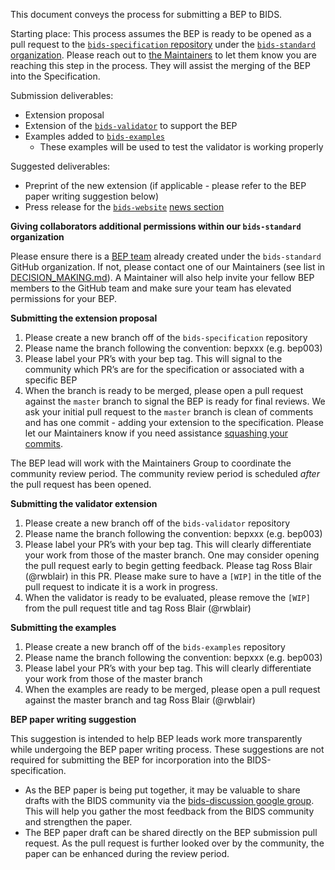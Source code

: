 This document conveys the process for submitting a BEP to BIDS.

Starting place: This process assumes the BEP is ready to be opened as a pull
request to the
[`bids-specification` repository](https://github.com/bids-standard/bids-specification)
under the [`bids-standard` organization](https://github.com/bids-standard).
Please reach out to
[the Maintainers](https://github.com/bids-standard/bids-specification/blob/master/DECISION-MAKING.md#maintainers-group)
to let them know you are reaching this step in the process. They will assist the
merging of the BEP into the Specification.

Submission deliverables:

- Extension proposal
- Extension of the
  [`bids-validator`](https://github.com/bids-standard/bids-validator) to support
  the BEP
- Examples added to
  [`bids-examples`](https://github.com/bids-standard/bids-examples)
  - These examples will be used to test the validator is working properly

Suggested deliverables:

- Preprint of the new extension (if applicable - please refer to the BEP paper
  writing suggestion below)
- Press release for the
  [`bids-website`](https://github.com/bids-standard/bids-website)
  [news section](https://github.com/bids-standard/bids-website/tree/gh-pages/_posts)

**Giving collaborators additional permissions within our `bids-standard`
organization**

Please ensure there is a [BEP team](https://github.com/orgs/bids-standard/teams)
already created under the `bids-standard` GitHub organization. If not, please
contact one of our Maintainers (see list in
[DECISION_MAKING.md](https://github.com/bids-standard/bids-specification/blob/master/DECISION-MAKING.md)).
A Maintainer will also help invite your fellow BEP members to the GitHub team
and make sure your team has elevated permissions for your BEP.

**Submitting the extension proposal**

1. Please create a new branch off of the `bids-specification` repository
2. Please name the branch following the convention: bepxxx (e.g. bep003)
3. Please label your PR’s with your bep tag. This will signal to the community
   which PR’s are for the specification or associated with a specific BEP
4. When the branch is ready to be merged, please open a pull request against the
   `master` branch to signal the BEP is ready for final reviews. We ask your
   initial pull request to the `master` branch is clean of comments and has one
   commit - adding your extension to the specification. Please let our
   Maintainers know if you need assistance
   [squashing your commits](https://docs.github.com/en/github/collaborating-with-issues-and-pull-requests/about-pull-request-merges#squash-and-merge-your-pull-request-commits).

The BEP lead will work with the Maintainers Group to coordinate the community
review period. The community review period is scheduled _after_ the pull request
has been opened.

**Submitting the validator extension**

1. Please create a new branch off of the `bids-validator` repository
2. Please name the branch following the convention: bepxxx (e.g. bep003)
3. Please label your PR’s with your bep tag. This will clearly differentiate
   your work from those of the master branch. One may consider opening the pull
   request early to begin getting feedback. Please tag Ross Blair (@rwblair) in
   this PR. Please make sure to have a `[WIP]` in the title of the pull request
   to indicate it is a work in progress.
4. When the validator is ready to be evaluated, please remove the `[WIP]` from
   the pull request title and tag Ross Blair (@rwblair)

**Submitting the examples**

1. Please create a new branch off of the `bids-examples` repository
2. Please name the branch following the convention: bepxxx (e.g. bep003)
3. Please label your PR’s with your bep tag. This will clearly differentiate
   your work from those of the master branch
4. When the examples are ready to be merged, please open a pull request against
   the master branch and tag Ross Blair (@rwblair)

**BEP paper writing suggestion**

This suggestion is intended to help BEP leads work more transparently while
undergoing the BEP paper writing process. These suggestions are not required for
submitting the BEP for incorporation into the BIDS-specification.

- As the BEP paper is being put together, it may be valuable to share drafts
  with the BIDS community via the
  [bids-discussion google group](https://groups.google.com/g/bids-discussion).
  This will help you gather the most feedback from the BIDS community and
  strengthen the paper.
- The BEP paper draft can be shared directly on the BEP submission pull request.
  As the pull request is further looked over by the community, the paper can be
  enhanced during the review period.
